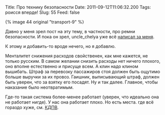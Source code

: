 Title: Про технику безопасности
Date: 2011-09-12T11:06:32.200
Tags: роисся вперде!
Slug: 55
Feed: false

{% image 44 original "transport-9" %}

Давно у меня зрел пост на эту тему, в частности, про ремни безопасности. И пока он зрел, uncle_chelya уже всё [написал за меня](http://uncle-chelya.livejournal.com/355317.html).

К этому и добавить-то вроде нечего, но я добавлю.

Менталитет снижения расходов свойственен, как мне кажется, не только русским. В самом желании снизить расходы нет ничего плохого, оно вполне естественно и присуще всем. А клин надо клином вышибать. Штраф за перевозку пассажиров стоя должен быть ощутимо больше выручки за их провоз. Гаишник, выписывающий штраф, должен быть уверен, что за взятку его посадят. Ну и так далее. Главное, чтобы наказание было неотвратимым.

Где-то такая система более-менее работает (уверен, что идеально она не работает нигде). У нас она работает плохо. Но есть места. где всё гораздо хуже, см. [КДПВ](http://www.google.ru/search?q=%D0%B8%D0%BD%D0%B4%D0%B8%D0%B9%D1%81%D0%BA%D0%B8%D0%B9+%D0%BF%D0%BE%D0%B5%D0%B7%D0%B4&tbm=isch).
